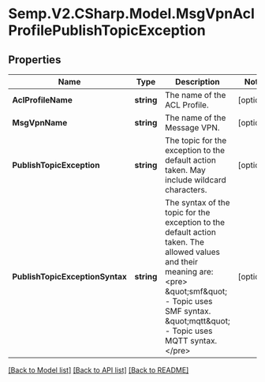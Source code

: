 # Semp.V2.CSharp.Model.MsgVpnAclProfilePublishTopicException
## Properties

Name | Type | Description | Notes
------------ | ------------- | ------------- | -------------
**AclProfileName** | **string** | The name of the ACL Profile. | [optional] 
**MsgVpnName** | **string** | The name of the Message VPN. | [optional] 
**PublishTopicException** | **string** | The topic for the exception to the default action taken. May include wildcard characters. | [optional] 
**PublishTopicExceptionSyntax** | **string** | The syntax of the topic for the exception to the default action taken. The allowed values and their meaning are:  &lt;pre&gt; \&quot;smf\&quot; - Topic uses SMF syntax. \&quot;mqtt\&quot; - Topic uses MQTT syntax. &lt;/pre&gt;  | [optional] 

[[Back to Model list]](../README.md#documentation-for-models) [[Back to API list]](../README.md#documentation-for-api-endpoints) [[Back to README]](../README.md)

